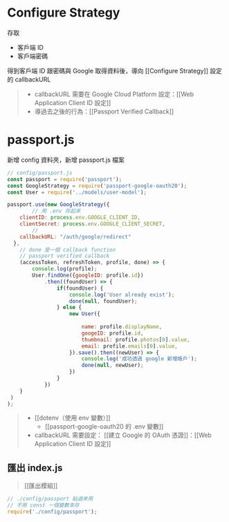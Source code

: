 # Configure Strategy
存取
- 客戶端 ID 
- 客戶端密碼

得到客戶端 ID 跟密碼與 Google 取得資料後，導向 [[Configure Strategy]] 設定的 callbackURL

> - callbackURL 需要在	Google Cloud Platform 設定：[[Web Application Client ID 設定]]
> - 導過去之後的行為：[[Passport Verified Callback]]


# passport.js
新增 config 資料夾，新增 passport.js 檔案 

```js
// config/passport.js
const passport = require('passport');
const GoogleStrategy = require('passport-google-oauth20');
const User = require('../models/user-model');

passport.use(new GoogleStrategy({
		// 用 .env 存起來
    clientID: process.env.GOOGLE_CLIENT_ID,
    clientSecret: process.env.GOOGLE_CLIENT_SECRET,
		// 
    callbackURL: "/auth/google/redirect"
  },
	// done 是一個 callback function
	// passport verified callback
	(accessToken, refreshToken, profile, done) => {
		console.log(profile);
		User.findOne({googleID: profile.id})
			.then((foundUser) => {
				if(foundUser) {
					console.log('User already exist');
					done(null, foundUser);
				} else {
					new User({
						
						name: profile.displayName,
						googeID: profile.id,
						thumbnail: profile.photos[0].value,
						email: profile.emails[0].value,
					}).save().then((newUser) => {
						console.log('成功透過 google 新增帳戶');
						done(null, newUser);
					})
				}
			})
	}
 )
);
```
> - [[dotenv（使用 env 變數）]]
>	 - [[passport-google-oauth20 的 .env 變數]]
>- callbackURL 需要設定：
>	 [[建立 Google 的 OAuth 憑證]]：[[Web Application Client ID 設定]]

## 匯出 index.js
>[[匯出模組]]
```js
// ./config/passport 貼過來用
// 不用 const 一個變數來存
require('./config/passport');
```


